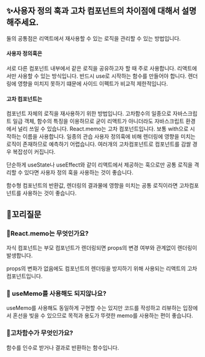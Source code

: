 ## ✨사용자 정의 훅과 고차 컴포넌트의 차이점에 대해서 설명해주세요.

둘의 공통점은 리액트에서 재사용할 수 있는 로직을 관리할 수 있는 방법입니다.

#### 사용자 정의훅은

서로 다른 컴포넌트 내부에서 같은 로직을 공유하고자 할 때 주로 사용합니다.
리액트에서만 사용할 수 있는 방식입니다.
반드시 use로 시작하는 함수를 만들어야 합니다.
렌더링에 영향을 미치지 못하기 떄문에 사이드 이펙트가 비교적 제한적입니다.

#### 고차 컴포넌트는

컴포넌트 자체의 로직을 재사용하기 위한 방법입니다.
고차함수의 일종으로 자바스크립트 일급 객체, 함수의 특징을 이용하므로 굳이 리액트가 아니더라도 자바스크립트 환경에서 널리 쓰일 수 있습니다.
React.memo는 고차 컴포넌트입니다.
보통 with으로 시작하는 이름을 사용합니다. 일종의 관습
사용자 정의훅에 비해 렌더링에 영향을 미치는 로직이 존재하므로 예측하기 어렵습니다.
여러개의 고차컴포넌트로 컴포넌트를 감쌀 경우 복잡성이 커집니다.

단순하게 useState나 useEffect와 같이 리액트에서 제공하는 훅으로만 공통 로직을 격리할 수 있다면 사용자 정의 훅을 사용하는 것이 좋습니다.

함수형 컴포넌트의 반환값, 렌더링의 결과물에 영향을 미치는 공통 로직이라면 고차컴포넌트를 사용하는 것이 좋습니다.

## 🔁꼬리질문

### 🤔React.memo는 무엇인가요?

자식 컴포넌트는 부모 컴포넌트가 렌더링되면 props의 변경 여부와 관계없이 렌더링이 발생합니다.

props의 변화가 없음에도 컴포넌트의 렌더링을 방지하기 위해 사용되는 리액트의 고차 컴포넌트입니다.

### 🤔 useMemo를 사용해도 되지않나요?

useMemo를 사용해도 동일하게 구현할 수는 있지만 코드를 작성하고 리뷰하는 입장에서 혼선을 빚을 수 있으므로 목적과 용도가 뚜렷한 memo를 사용하는 편이 좋습니다.

### 🤔고차함수가 무엇인가요?

함수를 인수로 받거나 결과로 반환하는 함수입니다.
